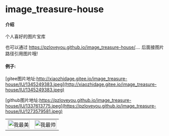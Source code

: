 # image_treasure-house

#### 介绍
个人喜好的图片宝库


也可以通过 https://pzloveyou.github.io/image_treasure-house/.... 后面接图片路径引用图片哦!

#### 例子:

[gitee图片地址:http://xiaozhidage.gitee.io/image_treasure-house/IU/1345249383.jpeg](http://xiaozhidage.gitee.io/image_treasure-house/IU/1345249383.jpeg)


[github图片地址:https://pzloveyou.github.io/image_treasure-house/IU/1337613775.jpeg](https://pzloveyou.github.io/image_treasure-house/IU/1273579581.jpeg)

<table>
 <tr>
<td width=50%><img style="object-fit: cover" src='http://xiaozhidage.gitee.io/image_treasure-house/IU/1345249383.jpeg' title='我最美' width='100%' alt='我最美' /> </td>
<td><img style="object-fit: cover" src='https://pzloveyou.github.io/image_treasure-house/IU/1337613775.jpeg' title='我最帅' width='100%' alt='我最帅' /></td>
</tr>
</table>
